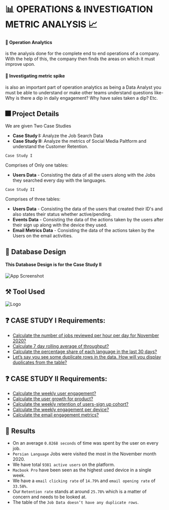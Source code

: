 
# 📊 OPERATIONS & INVESTIGATION METRIC ANALYSIS 📈

#### 📍 Operation Analytics 
is the analysis done for the complete end to end operations of a company. With the help of this, the company then finds the areas on which it must improve upon.

#### 📍 Investigating metric spike
is also an important part of operation analytics as being a Data Analyst you must be able to understand or make other teams understand questions like- Why is there a dip in daily engagement? Why have sales taken a dip? Etc.

## 🎆 Project Details

We are given Two Case Studies

- **Case Study I:** Analyze the Job Search Data
- **Case Study II:** Analyze the metrics of Social Media Paltform and understand the Customer Retention.

```Case Study I```

Comprises of Only one tables:

- **Users Data** - Consisting the data of all the users along with the Jobs they searched every day with the languages.

```Case Study II```

Comprises of three tables:

- **Users Data** - Consisting the data of the users that created their ID's and also states their status whether active/pending.
- **Events Data** - Consisting the data of the actions taken by the users after their sign up along with the device they used.
- **Email Metrics Data** - Consisting the data of the actions taken by the Users on the email activities.

## 🚀 Database Design

#### This Database Design is for the Case Study II

![App Screenshot](https://github.com/AnalystDaipayan/Dump/blob/main/Screenshots/MetricDatabaseModel.png?raw=true)

## ⚒️ Tool Used

![Logo](https://www.freepnglogos.com/uploads/logo-mysql-png/logo-mysql-mysql-logo-png-images-are-download-crazypng-21.png)

## ❓ CASE STUDY I Requirements:

- [Calculate the number of jobs reviewed per hour per day for November 2020?](https://github.com/AnalystDaipayan/Operation_Metric_Analytics/blob/main/SQLSolutions/CaseStudy_%231.md)
- [Calculate 7 day rolling average of throughput?](https://github.com/AnalystDaipayan/Operation_Metric_Analytics/blob/main/SQLSolutions/CaseStudy_%231.md)
- [Calculate the percentage share of each language in the last 30 days?](https://github.com/AnalystDaipayan/Operation_Metric_Analytics/blob/main/SQLSolutions/CaseStudy_%231.md)
- [Let’s say you see some duplicate rows in the data. How will you display duplicates from the table?](https://github.com/AnalystDaipayan/Operation_Metric_Analytics/blob/main/SQLSolutions/CaseStudy_%231.md)

## ❓ CASE STUDY II Requirements:

- [Calculate the weekly user engagement?](https://github.com/AnalystDaipayan/Operation_Metric_Analytics/blob/main/SQLSolutions/CaseStudy_%232.md)
- [Calculate the user growth for product?](https://github.com/AnalystDaipayan/Operation_Metric_Analytics/blob/main/SQLSolutions/CaseStudy_%232.md)
- [Calculate the weekly retention of users-sign up cohort?](https://github.com/AnalystDaipayan/Operation_Metric_Analytics/blob/main/SQLSolutions/CaseStudy_%232.md)
- [Calculate the weekly engagement per device?](https://github.com/AnalystDaipayan/Operation_Metric_Analytics/blob/main/SQLSolutions/CaseStudy_%232.md)
- [Calculate the email engagement metrics?](https://github.com/AnalystDaipayan/Operation_Metric_Analytics/blob/main/SQLSolutions/CaseStudy_%232.md)

## 🎯 Results
- On an average ```0.0268 seconds``` of time was spent by the user on every job.
- ```Persian Language``` Jobs were visited the most in the November month 2020.
- We have total ```9381 active users``` on the platform.
- ```Macbook Pro``` have been seen as the highest used device in a single week.
- We have a ```email clicking rate``` of ```14.79%``` and ```email opening rate``` of ```33.58%```.
- Our ```Retention rate``` stands at around ```25.78%``` which is a matter of concern and needs to be looked at.
- The table of the ```Job Data doesn’t have any duplicate rows```.





